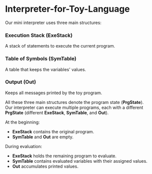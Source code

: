 # Interpreter-for-Toy-Language

Our mini interpreter uses three main structures:

### Execution Stack (ExeStack)
A stack of statements to execute the current program.

### Table of Symbols (SymTable)
A table that keeps the variables' values.

### Output (Out)
Keeps all messages printed by the toy program.

All these three main structures denote the program state (**PrgState**).  
Our interpreter can execute multiple programs, each with a different **PrgState** (different **ExeStack**, **SymTable**, and **Out**).

At the beginning:
- **ExeStack** contains the original program.
- **SymTable** and **Out** are empty.

During evaluation:
- **ExeStack** holds the remaining program to evaluate.
- **SymTable** contains evaluated variables with their assigned values.
- **Out** accumulates printed values.
